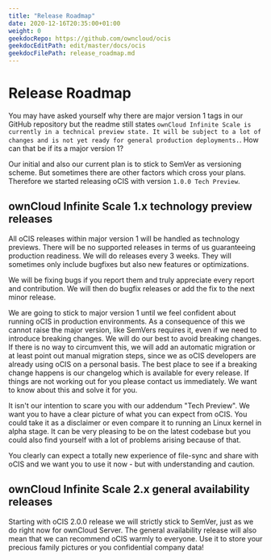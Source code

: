 ```yaml
---
title: "Release Roadmap"
date: 2020-12-16T20:35:00+01:00
weight: 0
geekdocRepo: https://github.com/owncloud/ocis
geekdocEditPath: edit/master/docs/ocis
geekdocFilePath: release_roadmap.md
---
```


# Release Roadmap

You may have asked yourself why there are major version 1 tags in our GitHub repository but the readme still states `ownCloud Infinite Scale is currently in a technical preview state. It will be subject to a lot of changes and is not yet ready for general production deployments.`. How can that be if its a major version 1?

Our initial and also our current plan is to stick to SemVer as versioning scheme. But sometimes there are other factors which cross your plans. Therefore we started releasing oCIS with version `1.0.0 Tech Preview`.

## ownCloud Infinite Scale 1.x technology preview releases

All oCIS releases within major version 1 will be handled as technology previews. There will be no supported releases in terms of us guaranteeing production readiness. We will do releases every 3 weeks. They will sometimes only include bugfixes but also new features or optimizations.

We will be fixing bugs if you report them and truly appreciate every report and contribution. We will then do bugfix releases or add the fix to the next minor release.

We are going to stick to major version 1 until we feel confident about running oCIS in production environments. As a consequence of this we cannot raise the major version, like SemVers requires it, even if we need to introduce breaking changes. We will do our best to avoid breaking changes. If there is no way to circumvent this, we will add an automatic migration or at least point out manual migration steps, since we as oCIS developers are already using oCIS on a personal basis. The best place to see if a breaking change happens is our changelog which is available for every release. If things are not working out for you please contact us immediately. We want to know about this and solve it for you.

It isn't our intention to scare you with our addendum "Tech Preview". We want you to have a clear picture of what you can expect from oCIS. You could take it as a disclaimer or even compare it to running an Linux kernel in alpha stage. It can be very pleasing to be on the latest codebase but you could also find yourself with a lot of problems arising because of that.

You clearly can expect a totally new experience of file-sync and share with oCIS and we want you to use it now - but with understanding and caution.

## ownCloud Infinite Scale 2.x general availability releases

Starting with oCIS 2.0.0 release we will strictly stick to SemVer, just as we do right now for ownCloud Server. The general availability release will also mean that we can recommend oCIS warmly to everyone. Use it to store your precious family pictures or you confidential company data!
